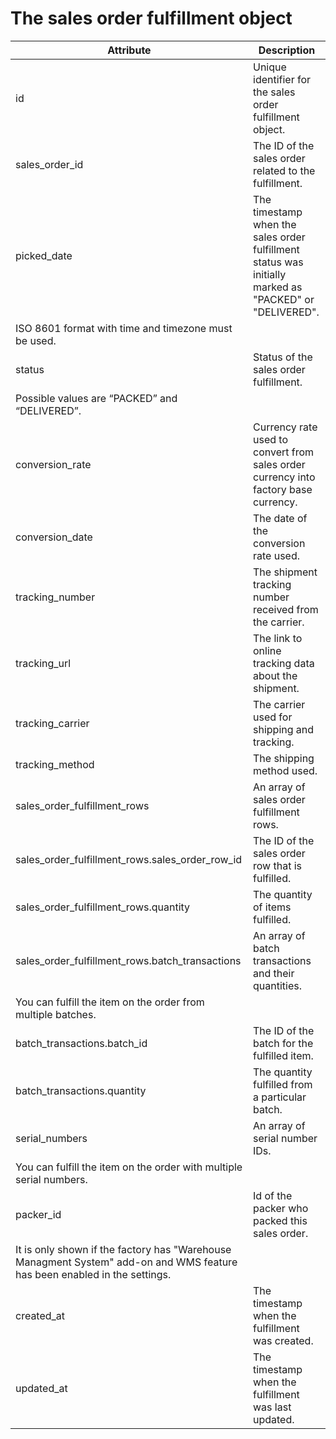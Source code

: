 # The sales order fulfillment object

| Attribute                                                                                                                 | Description                                                                                            |
| ------------------------------------------------------------------------------------------------------------------------- | ------------------------------------------------------------------------------------------------------ |
| id                                                                                                                        | Unique identifier for the sales order fulfillment object.                                              |
| sales_order_id                                                                                                            | The ID of the sales order related to the fulfillment.                                                  |
| picked_date                                                                                                               | The timestamp when the sales order fulfillment status was initially marked as "PACKED" or "DELIVERED". |
| ISO 8601 format with time and timezone must be used.                                                                      |                                                                                                        |
| status                                                                                                                    | Status of the sales order fulfillment.                                                                 |
| Possible values are “PACKED” and “DELIVERED”.                                                                             |                                                                                                        |
| conversion_rate                                                                                                           | Currency rate used to convert from sales order currency into factory base currency.                    |
| conversion_date                                                                                                           | The date of the conversion rate used.                                                                  |
| tracking_number                                                                                                           | The shipment tracking number received from the carrier.                                                |
| tracking_url                                                                                                              | The link to online tracking data about the shipment.                                                   |
| tracking_carrier                                                                                                          | The carrier used for shipping and tracking.                                                            |
| tracking_method                                                                                                           | The shipping method used.                                                                              |
| sales_order_fulfillment_rows                                                                                              | An array of sales order fulfillment rows.                                                              |
| sales_order_fulfillment_rows.sales_order_row_id                                                                           | The ID of the sales order row that is fulfilled.                                                       |
| sales_order_fulfillment_rows.quantity                                                                                     | The quantity of items fulfilled.                                                                       |
| sales_order_fulfillment_rows.batch_transactions                                                                           | An array of batch transactions and their quantities.                                                   |
| You can fulfill the item on the order from multiple batches.                                                              |                                                                                                        |
| batch_transactions.batch_id                                                                                               | The ID of the batch for the fulfilled item.                                                            |
| batch_transactions.quantity                                                                                               | The quantity fulfilled from a particular batch.                                                        |
| serial_numbers                                                                                                            | An array of serial number IDs.                                                                         |
| You can fulfill the item on the order with multiple serial numbers.                                                       |                                                                                                        |
| packer_id                                                                                                                 | Id of the packer who packed this sales order.                                                          |
| It is only shown if the factory has "Warehouse Managment System" add-on and WMS feature has been enabled in the settings. |                                                                                                        |
| created_at                                                                                                                | The timestamp when the fulfillment was created.                                                        |
| updated_at                                                                                                                | The timestamp when the fulfillment was last updated.                                                   |
